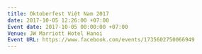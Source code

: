 ```yaml
---
title: Oktoberfest Việt Nam 2017
date: 2017-10-05 12:26:00 +07:00
Event date: 2017-10-05 00:00:00 +07:00
Venue: JW Marriott Hotel Hanoi
Event URL: https://www.facebook.com/events/1735602750066949
---
```


